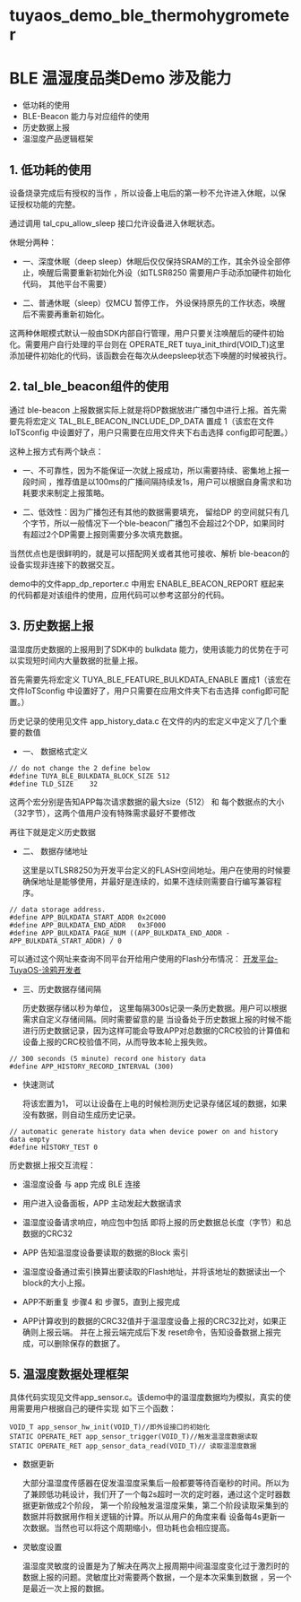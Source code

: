 # tuyaos_demo_ble_thermohygrometer

# BLE 温湿度品类Demo 涉及能力

- 低功耗的使用
- BLE-Beacon 能力与对应组件的使用
- 历史数据上报
- 温湿度产品逻辑框架
  
  

## 1. 低功耗的使用

设备烧录完成后有授权的当作 ，所以设备上电后的第一秒不允许进入休眠，以保证授权功能的完整。

通过调用 tal_cpu_allow_sleep 接口允许设备进入休眠状态。

休眠分两种：

- 一、深度休眠（deep sleep）休眠后仅仅保持SRAM的工作，其余外设全部停止，唤醒后需要重新初始化外设（如TLSR8250 需要用户手动添加硬件初始化代码， 其他平台不需要）

- 二、普通休眠（sleep）仅MCU 暂停工作， 外设保持原先的工作状态，唤醒后不需要再重新初始化。

这两种休眠模式默认一般由SDK内部自行管理，用户只要关注唤醒后的硬件初始化。需要用户自行处理的平台则在 OPERATE_RET tuya_init_third(VOID_T)这里添加硬件初始化的代码，该函数会在每次从deepsleep状态下唤醒的时候被执行。

## 2. tal_ble_beacon组件的使用

通过 ble-beacon 上报数据实际上就是将DP数据放进广播包中进行上报。首先需要先将宏定义  TAL_BLE_BEACON_INCLUDE_DP_DATA  置成 1（该宏在文件IoTSconfig 中设置好了，用户只需要在应用文件夹下右击选择 config即可配置。）

这种上报方式有两个缺点：

- 一、不可靠性，因为不能保证一次就上报成功，所以需要持续、密集地上报一段时间 ，推荐值是以100ms的广播间隔持续发1s，用户可以根据自身需求和功耗要求来制定上报策略。

- 二、低效性：因为广播包还有其他的数据需要填充， 留给DP 的空间就只有几个字节，所以一般情况下一个ble-beacon广播包不会超过2个DP，如果同时有超过2个DP需要上报则需要分多次填充数据。

当然优点也是很鲜明的，就是可以搭配网关或者其他可接收、解析 ble-beacon的设备实现非连接下的数据交互。

demo中的文件app_dp_reporter.c 中用宏 ENABLE_BEACON_REPORT 框起来的代码都是对该组件的使用，应用代码可以参考这部分的代码。

## 3. 历史数据上报

温湿度历史数据的上报用到了SDK中的 bulkdata 能力，使用该能力的优势在于可以实现短时间内大量数据的批量上报。

首先需要先将宏定义 TUYA_BLE_FEATURE_BULKDATA_ENABLE  置成1（该宏在文件IoTSconfig 中设置好了，用户只需要在应用文件夹下右击选择 config即可配置。）

历史记录的使用见文件 app_history_data.c 在文件的内的宏定义中定义了几个重要的数值

- 一、 数据格式定义

```
// do not change the 2 define below
#define TUYA_BLE_BULKDATA_BLOCK_SIZE 512
#define TLD_SIZE    32
```

这两个宏分别是告知APP每次请求数据的最大size（512） 和 每个数据点的大小（32字节），这两个值用户没有特殊需求最好不要修改

再往下就是定义历史数据

- 二、 数据存储地址
  
  这里是以TLSR8250为开发平台定义的FLASH空间地址。用户在使用的时候要确保地址是能够使用，并最好是连续的，如果不连续则需要自行编写兼容程序。

```
// data storage address.
#define APP_BULKDATA_START_ADDR 0x2C000
#define APP_BULKDATA_END_ADDR   0x3F000
#define APP_BULKDATA_PAGE_NUM ((APP_BULKDATA_END_ADDR - APP_BULKDATA_START_ADDR) / 0
```

可以通过这个网址来查询不同平台开给用户使用的Flash分布情况： [开发平台-TuyaOS-涂鸦开发者](https://developer.tuya.com/cn/docs/iot-device-dev/bluetooth_platform?id=Kc6fd92l28kkm) 

- 三、历史数据存储间隔
  
  历史数据存储以秒为单位， 这里每隔300s记录一条历史数据。用户可以根据需求自定义存储间隔。同时需要留意的是 当设备处于历史数据上报的时候不能进行历史数据记录，因为这样可能会导致APP对总数据的CRC校验的计算值和设备上报的CRC校验值不同，从而导致本轮上报失败。

```
// 300 seconds (5 minute) record one history data
#define APP_HISTORY_RECORD_INTERVAL (300)
```

- 快速测试
  
  将该宏置为1， 可以让设备在上电的时候检测历史记录存储区域的数据，如果没有数据，则自动生成历史记录。

```
// automatic generate history data when device power on and history data empty
#define HISTORY_TEST 0
```

历史数据上报交互流程：

- 温湿度设备 与 app 完成 BLE 连接

- 用户进入设备面板，APP 主动发起大数据请求

- 温湿度设备请求响应，响应包中包括 即将上报的历史数据总长度（字节）和总数据的CRC32

- APP 告知温湿度设备要读取的数据的Block 索引

- 温湿度设备通过索引换算出要读取的Flash地址，并将该地址的数据读出一个block的大小上报。

- APP不断重复 步骤4 和 步骤5，直到上报完成

- APP计算收到的数据的CRC32值并于温湿度设备上报的CRC32比对，如果正确则上报云端。 并在上报云端完成后下发 reset命令，告知设备数据上报完成，可以删除保存的数据了。



## 5. 温湿度数据处理框架

具体代码实现见文件app_sensor.c。该demo中的温湿度数据均为模拟，真实的使用需要用户根据自己的硬件实现 如下三个函数：

```
VOID_T app_sensor_hw_init(VOID_T)//即外设接口的初始化
STATIC OPERATE_RET app_sensor_trigger(VOID_T)//触发温湿度数据读取
STATIC OPERATE_RET app_sensor_data_read(VOID_T)// 读取温湿度数据

```

- 数据更新
  
  大部分温湿度传感器在促发温湿度采集后一般都要等待百毫秒的时间。所以为了兼顾低功耗设计，我们开了一个每2s超时一次的定时器，通过这个定时器数据更新做成2个阶段， 第一个阶段触发温湿度采集，第二个阶段读取采集到的数据并将数据用作相关逻辑的计算。所以从用户的角度来看 设备每4s更新一次数据。当然也可以将这个周期缩小，但功耗也会相应提高。

- 灵敏度设置
  
  温湿度灵敏度的设置是为了解决在两次上报周期中间温湿度变化过于激烈时的数据上报的问题。灵敏度比对需要两个数据，一个是本次采集到数据 ，另一个是最近一次上报的数据。